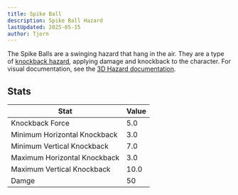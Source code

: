 ```yaml
---
title: Spike Ball
description: Spike Ball Hazard
lastUpdated: 2025-05-15
author: Tjorn
---
```


The Spike Balls are a swinging hazard that hang in the air. They are a type of [knockback hazard](/fowl-play/gameplay/combat/hazards/base_hazards/#knock-hazard), applying damage and knockback to the character. For visual documentation, see the [3D Hazard documentation](/fowl-play/art/3d/hazards/#spike-ball).

## Stats

| Stat                         | Value |
| ---------------------------- | ----- |
| Knockback Force              | 5.0   |
| Minimum Horizontal Knockback | 3.0   |
| Minimum Vertical Knockback   | 7.0   |
| Maximum Horizontal Knockback | 3.0   |
| Maximum Vertical Knockback   | 10.0  |
| Damge                        | 50    |
